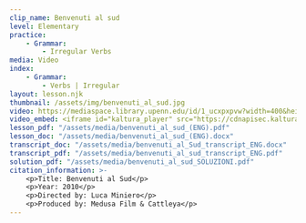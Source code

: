 ```yaml
---
clip_name: Benvenuti al sud 
level: Elementary
practice: 
    - Grammar:
        - Irregular Verbs
media: Video
index: 
    - Grammar:
        - Verbs | Irregular
layout: lesson.njk
thumbnail: /assets/img/benvenuti_al_sud.jpg
video: https://mediaspace.library.upenn.edu/id/1_ucxpxpvw?width=400&height=285&playerId=52628472
video_embed: <iframe id="kaltura_player" src="https://cdnapisec.kaltura.com/p/1147242/sp/114724200/embedIframeJs/uiconf_id/9757771/partner_id/1147242?iframeembed=true&playerId=kaltura_player&entry_id=1_ucxpxpvw&flashvars[streamerType]=auto&amp;flashvars[localizationCode]=en&amp;flashvars[sideBarContainer.plugin]=true&amp;flashvars[sideBarContainer.position]=left&amp;flashvars[sideBarContainer.clickToClose]=true&amp;flashvars[chapters.plugin]=true&amp;flashvars[chapters.layout]=vertical&amp;flashvars[chapters.thumbnailRotator]=false&amp;flashvars[streamSelector.plugin]=true&amp;flashvars[EmbedPlayer.SpinnerTarget]=videoHolder&amp;flashvars[dualScreen.plugin]=true&amp;flashvars[Kaltura.addCrossoriginToIframe]=true&amp;&wid=1_rptir747" width="400" height="285" allowfullscreen webkitallowfullscreen mozAllowFullScreen allow="autoplay *; fullscreen *; encrypted-media *" sandbox="allow-downloads allow-forms allow-same-origin allow-scripts allow-top-navigation allow-pointer-lock allow-popups allow-modals allow-orientation-lock allow-popups-to-escape-sandbox allow-presentation allow-top-navigation-by-user-activation" frameborder="0" title="Verbi irregolari benvenuti al sud"></iframe>
lesson_pdf: "/assets/media/benvenuti_al_sud_(ENG).pdf"
lesson_doc: "/assets/media/benvenuti_al_sud_(ENG).docx"
transcript_doc: "/assets/media/benvenuti_al_Sud_transcript_ENG.docx"
transcript_pdf: "/assets/media/benvenuti_al_sud_transcript_ENG.pdf"
solution_pdf: "/assets/media/benvenuti_al_sud_SOLUZIONI.pdf"
citation_information: >- 
    <p>Title: Benvenuti al Sud</p>
    <p>Year: 2010</p>
    <p>Directed by: Luca Miniero</p>
    <p>Produced by: Medusa Film & Cattleya</p>
---
```

